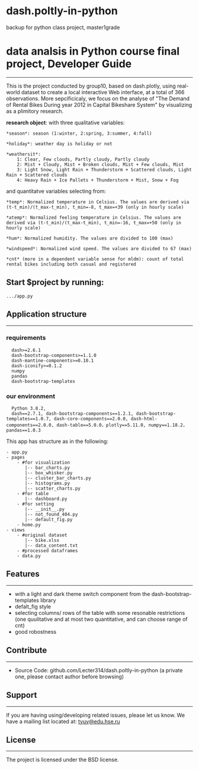 # dash.poltly-in-python
backup for python class project, master1grade


# data analsis in Python course final project, Developer Guide
-------


This is the project conducted by group10, based on dash.plotly, using real-world dataset to create a local interactive Web interface, at a total of 366 observations.
More sepcificicaly, we focus on the analyse of "The Demand of Rental Bikes During year 2012 in Capital Bikeshare System" by visualizing 
as a plimitory research.


**research object**:
with three qualitative variables:

    *season*: season (1:winter, 2:spring, 3:summer, 4:fall)

    *holiday*: weather day is holiday or not
    
    *weathersit*:
        1: Clear, Few clouds, Partly cloudy, Partly cloudy
        2: Mist + Cloudy, Mist + Broken clouds, Mist + Few clouds, Mist
        3: Light Snow, Light Rain + Thunderstorm + Scattered clouds, Light Rain + Scattered clouds
        4: Heavy Rain + Ice Pallets + Thunderstorm + Mist, Snow + Fog

and quantitatve variables selecting from:

    *temp*: Normalized temperature in Celsius. The values are derived via (t-t_min)/(t_max-t_min), t_min=-8, t_max=+39 (only in hourly scale)

    *atemp*: Normalized feeling temperature in Celsius. The values are derived via (t-t_min)/(t_max-t_min), t_min=-16, t_max=+50 (only in hourly scale)

    *hum*: Normalized humidity. The values are divided to 100 (max)

    *windspeed*: Normalized wind speed. The values are divided to 67 (max)

    *cnt* (more in a dependent variable sense for mldm): count of total rental bikes including both casual and registered


## Start $project by running:

    .../app.py

## Application structure
-------

### requirements

      dash>=2.6.1
      dash-bootstrap-components>=1.1.0
      dash-mantine-components>=0.10.1
      dash-iconify>=0.1.2
      numpy
      pandas
      dash-bootstrap-templates

### our environment

      Python 3.8.2,
      dash==2.7.1, dash-bootstrap-components==1.2.1, dash-bootstrap-templates==1.0.7, dash-core-components==2.0.0, dash-html-components==2.0.0, dash-table==5.0.0，plotly==5.11.0, numpy==1.18.2， pandas==1.0.3


This app has structure as in the following:
```
- app.py 
- pages
    - #for visualization
       |-- bar_charts.py
       |-- box_whisker.py
       |-- cluster_bar_charts.py
       |-- histograms.py
       |-- scatter_charts.py
    - #for table
       |-- dashboard.py
    - #for setting
       |-- __init__.py
       |-- not_found_404.py
       |-- default_fig.py
    - home.py
- views
    - #original dataset
       |-- bike.xlsx
       |-- data_content.txt
    - #processed dataframes
    - data.py
```


## Features
-------

- with a light and dark theme switch component from the dash-bootstrap-templates library
- defalt_fig style
- selecting columns/ rows of the table with some resonable restrictions (one quulitative and at most two quantitative, and can choose range of cnt)
- good robostness


## Contribute
-------

- Source Code: github.com/Lecter314/dash.poltly-in-python (a private one, please contact author before browsing)

## Support
-------

If you are having using/developing related issues, please let us know.
We have a mailing list located at: tyuy@edu.hse.ru

## License
-------

The project is licensed under the BSD license.
